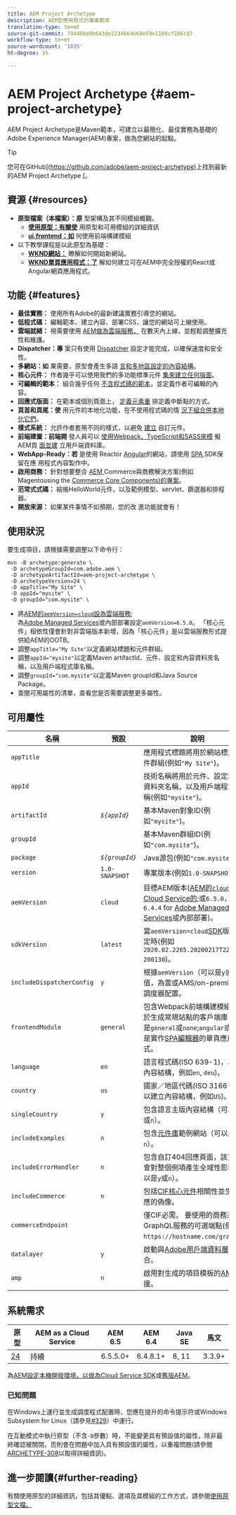 ```yaml
---
title: AEM Project Archetype
description: AEM型應用程式的專案範本
translation-type: tm+mt
source-git-commit: 794408e8b643de2234664e69e59e1108cf286cd7
workflow-type: tm+mt
source-wordcount: '1035'
ht-degree: 3%

---
```



# AEM Project Archetype {#aem-project-archetype}

AEM Project Archetype是Maven範本，可建立以最簡化、最佳實務為基礎的Adobe Experience Manager(AEM)專案，做為您網站的起點。

>[!TIP]
>
>您可在GitHub](https://github.com/adobe/aem-project-archetype)上找到最新的AEM Project Archetype [。

## 資源 {#resources}

* **原型檔案（本檔案）：原** 型架構及其不同模組概觀。
   * **[使用原型：有關使](using.md)** 用原型和可用模組的詳細資訊
   * **[ui.frontend：如](uifrontend.md)** 何使用前端構建模組
* 以下教學課程是以此原型為基礎：
   * **[WKND網站：](https://docs.adobe.com/content/help/en/experience-manager-learn/getting-started-wknd-tutorial-develop/overview.html)** 瞭解如何開始新網站。
   * **[WKND單頁應用程式：了](https://docs.adobe.com/content/help/en/experience-manager-learn/sites/spa-editor/spa-editor-framework-feature-video-use.html)** 解如何建立可在AEM中完全授權的React或Angular網頁應用程式。

## 功能 {#features}

* **最佳實務：** 使用所有Adobe的最新建議實務引導您的網站。
* **低程式碼：** 編輯範本、建立內容、部署CSS，讓您的網站可上線使用。
* **雲端就緒：** 視需要使用 [AEM做為雲端服務，](https://docs.adobe.com/content/help/en/experience-manager-cloud-service/landing/home.html) 在數天內上線，並輕鬆調整擴充性和維護。
* **Dispatcher：專** 案只有使用 [Dispatcher](https://docs.adobe.com/content/help/zh-Hant/experience-manager-dispatcher/using/dispatcher.html) 設定才能完成，以確保速度和安全性。
* **多網站：如** 果需要，原型會產生多語 [言和多地區設定的內容結構](https://docs.adobe.com/content/help/en/experience-manager-65/administering/introduction/msm.html)。
* **核心元件：** 作者幾乎可以使用我們的多功能標準元件 [集來建立任何版面](/help/introduction.md)。
* **可編輯的範本：** 組合幾乎任何 [不含程式碼的範本](https://docs.adobe.com/content/help/en/experience-manager-learn/sites/page-authoring/template-editor-feature-video-use.html)，並定義作者可編輯的內容。
* **回應式版面：** 在範本或個別頁面上， [定義元素重](https://docs.adobe.com/content/help/en/experience-manager-cloud-service/sites/authoring/features/responsive-layout.html) 排定義中斷點的方式。
* **頁首和頁尾：使** 用元件的本地化功能，在不使用程式碼的情 [況下組合併本地化它們](https://docs.adobe.com/content/help/en/experience-manager-core-components/using/get-started/localization.html)。
* **樣式系統：** 允許作者套用不同的樣式，以避免 [建立](https://docs.adobe.com/content/help/en/experience-manager-learn/getting-started-wknd-tutorial-develop/style-system.html) 自訂元件。
* **前端建置：前端開** 發人員可以 [使用Webpack、TypeScript和SASS來模](uifrontend.md#webpack-dev-server) 擬AEM頁 [面並建](uifrontend.md) 立用戶端資料庫。
* **WebApp-Ready：若** 是使用 [](uifrontend-react.md) Reactor  [Angular](uifrontend-angular.md)的網站，請使用 [SPA ](https://docs.adobe.com/content/help/en/experience-manager-cloud-service/implementing/headless/spa/developing.html) SDK保留在應 [](https://docs.adobe.com/content/help/en/experience-manager-learn/sites/spa-editor/spa-editor-framework-feature-video-use.html)用程式內容製作中。
* **啟用商務：** 針對想要整合 [AEM ](https://docs.adobe.com/content/help/en/experience-manager-cloud-service/commerce/home.html) Commerce與商務解決方案(例如 [](https://magento.com/) Magentousing the  [Commerce Core Components)的專案](https://github.com/adobe/aem-core-cif-components)。
* **范常式式碼：** 結帳HelloWorld元件，以及範例模型、servlet、篩選器和排程器。
* **開放來源：** 如果某件事情不如預期，您的改 [](https://github.com/adobe/aem-core-wcm-components/blob/master/CONTRIBUTING.md) 進功能就會有！

## 使用狀況

要生成項目，請根據需要調整以下命令行：

```shell
mvn -B archetype:generate \
 -D archetypeGroupId=com.adobe.aem \
 -D archetypeArtifactId=aem-project-archetype \
 -D archetypeVersion=24 \
 -D appTitle="My Site" \
 -D appId="mysite" \
 -D groupId="com.mysite" \
```

* 將[AEM的`aemVersion=cloud`設為雲端服務](https://docs.adobe.com/content/help/en/experience-manager-cloud-service/landing/home.html);\
   為[Adobe Managed Services](https://github.com/adobe/aem-project-archetype/tree/master/src/main/archetype/dispatcher.ams)或內部部署設定`aemVersion=6.5.0`。
「核心元件」相依性僅會針對非雲端版本新增，因為「核心元件」是以雲端服務形式提供給AEM的OOTB。
* 調整`appTitle="My Site"`以定義網站標題和元件群組。
* 調整`appId="mysite"`以定義Maven artifactId、元件、設定和內容資料夾名稱，以及用戶端程式庫名稱。
* 調整`groupId="com.mysite"`以定義Maven groupId和Java Source Package。
* 查閱可用屬性的清單，查看您是否需要調整更多屬性。

## 可用屬性

| 名稱 | 預設 | 說明 |
--------------------------|----------------|--------------------
| `appTitle` |  | 應用程式標題將用於網站標題和元件群組(例如`"My Site"`)。 |
| `appId` |  | 技術名稱將用於元件、設定和內容資料夾名稱，以及用戶端程式庫名稱(例如`"mysite"`)。 |
| `artifactId` | *`${appId}`* | 基本Maven對象ID(例如`"mysite"`)。 |
| `groupId` |  | 基本Maven群組ID(例如`"com.mysite"`)。 |
| `package` | *`${groupId}`* | Java源包(例如`"com.mysite"`)。 |
| `version` | `1.0-SNAPSHOT` | 專案版本(例如`1.0-SNAPSHOT`)。 |
| `aemVersion` | `cloud` | 目標AEM版本([AEM的`cloud`可以是Cloud Service的](https://docs.adobe.com/content/help/en/experience-manager-cloud-service/landing/home.html);或`6.5.0`，或`6.4.4` for [ Adobe Managed Services](https://github.com/adobe/aem-project-archetype/tree/master/src/main/archetype/dispatcher.ams)或內部部署)。 |
| `sdkVersion` | `latest` | 當`aemVersion=cloud`[SDK](https://docs.adobe.com/content/help/en/experience-manager-cloud-service/implementing/developing/aem-as-a-cloud-service-sdk.html)版本可指定時(例如`2020.02.2265.20200217T222518Z-200130`)。 |
| `includeDispatcherConfig` | `y` | 根據`aemVersion`（可以是`y`或`n`）的值，為雲或AMS/on-premise包含調度器配置。 |
| `frontendModule` | `general` | 包含Webpack前端構建模組，用於生成常規站點的客戶端庫(可以是`general`或`none`;`angular`或`react`是實作[SPA編輯器](https://docs.adobe.com/content/help/en/experience-manager-cloud-service/implementing/headless/spa/editor-overview.html)的單頁應用程式。 |
| `language` | `en` | 語言程式碼(ISO 639-1)，以建立內容結構，例如`en`, `deu`)。 |
| `country` | `us` | 國家／地區代碼(ISO 3166-1)，以建立內容結構，例如`US`)。 |
| `singleCountry` | `y` | 包含語言主版內容結構（可以是`y`或`n`）。 |
| `includeExamples` | `n` | 包含[元件庫](https://www.aemcomponents.dev/)範例網站（可以是`y`或`n`）。 |
| `includeErrorHandler` | `n` | 包含自訂404回應頁面，該頁面將會對整個例項產生全域性影響（可以是`y`或`n`）。 |
| `includeCommerce` | `n` | 包括[CIF核心元件](https://github.com/adobe/aem-core-cif-components)相關性並生成相應的偽像。 |
| `commerceEndpoint` |  | 僅CIF必需。 要使用的商務系統GraphQL服務的可選端點(例如`https://hostname.com/grapql`)。 |
| `datalayer` | `y` | 啟動與[Adobe用戶端資料層](/help/developing/data-layer/overview.md)的整合。 |
| `amp` | `n` | 啟用對生成的項目模板的[AMP](/help/developing/amp.md)支援。 |

## 系統需求

| 原型 | AEM as a Cloud Service  | AEM 6.5 | AEM 6.4 | Java SE | 馬文 |
|---------|---------|---------|---------|---------|---------|
| [24](https://github.com/adobe/aem-project-archetype/releases/tag/aem-project-archetype-24) | 持續 | 6.5.5.0+ | 6.4.8.1+ | 8, 11 | 3.3.9+ |

為[AEM設定本機開發環境，以做為Cloud Service SDK](https://docs.adobe.com/content/help/en/experience-manager-learn/cloud-service/local-development-environment-set-up/overview.html)或[舊版AEM](https://docs.adobe.com/content/help/en/experience-manager-learn/foundation/development/set-up-a-local-aem-development-environment.html)。

### 已知問題

在Windows上運行並生成調度程式配置時，您應在提升的命令提示符或Windows Subsystem for Linux（請參見[#329](https://github.com/adobe/aem-project-archetype/issues/329)）中運行。

在互動模式中執行原型（不含`-B`參數）時，不能變更具有預設值的屬性，除非最終確認被關閉，否則會在問題中加入具有預設值的屬性，以重複問題(請參閱
[ARCHETYPE-308](https://issues.apache.org/jira/browse/ARCHETYPE-308)以取得詳細資訊)。

## 進一步閱讀{#further-reading}

有關使用原型的詳細資訊，包括其優點、選項及其模組的工作方式，請參閱[使用原型文檔。](using.md)
